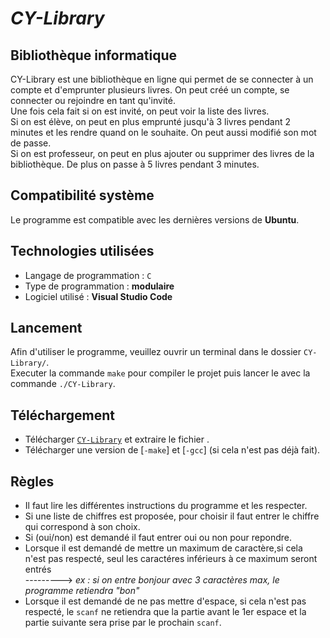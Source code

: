 # ***CY-Library***


## Bibliothèque informatique

CY-Library est une bibliothèque en ligne qui permet de se connecter à un compte et d'emprunter plusieurs livres.
On peut créé un compte, se connecter ou rejoindre en tant qu'invité.<br/> 
Une fois cela fait si on est invité, on peut voir la liste des livres.<br/> 
Si on est élève, on peut en plus emprunté jusqu'à 3 livres pendant 2 minutes et les rendre quand on le souhaite. On peut aussi modifié son mot de passe.<br/> 
Si on est professeur, on peut en plus ajouter ou supprimer des livres de la bibliothèque. De plus on passe à 5 livres pendant 3 minutes.

## Compatibilité système

Le programme est compatible avec les dernières versions de **Ubuntu**.

## Technologies utilisées

* Langage de programmation : <code>C</code>
* Type de programmation : **modulaire**
* Logiciel utilisé : **Visual Studio Code**
  
## Lancement
Afin d'utiliser le programme, veuillez ouvrir un terminal dans le dossier <code>CY-Library/</code>.<br/> 
Executer la commande <code>make</code> pour compiler le projet puis lancer le avec la commande <code>./CY-Library</code>.

## Téléchargement
* Télécharger [<code>CY-Library</code>](https://github.com/Dimed/Cy-Library/archive/refs/tags/v.1.zip) et extraire le fichier .
* Télécharger une version de [<code>-make</code>] et [<code>-gcc</code>]  (si cela n'est pas déjà fait).
  
## Règles

* Il faut lire les différentes instructions du programme et les respecter.
* Si une liste de chiffres est proposée, pour choisir il faut entrer le chiffre qui correspond à son choix.
* Si (oui/non) est demandé il faut entrer oui ou non pour repondre.
* Lorsque il est demandé de mettre un maximum de caractère,si cela n'est pas respecté, seul les caractéres inférieurs à ce maximum seront entrés<br/> 
--------->   _ex : si on entre bonjour avec 3 caractères max, le programme retiendra "bon"_
* Lorsque il est demandé de ne pas mettre d'espace, si cela n'est pas respecté, le <code>scanf</code> ne retiendra que la partie avant le 1er espace et la partie suivante sera prise par le prochain <code>scanf</code>.

